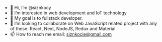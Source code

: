 - 👋 Hi, I’m @siznkocy
- 👀 I’m interested in web development and IoT technology
- 🌱 My goal is to fullstack developer.
- 💞️ I’m looking to collaborate on Web JavaScript related project with any of these: React, Next, NodeJS, Redux and Material
- 📫 How to reach me email: siznkocie@gmail.com


<!---
siznkocy/siznkocy is a ✨ special ✨ repository because its `README.md` (this file) appears on your GitHub profile.
You can click the Preview link to take a look at your changes.
--->
